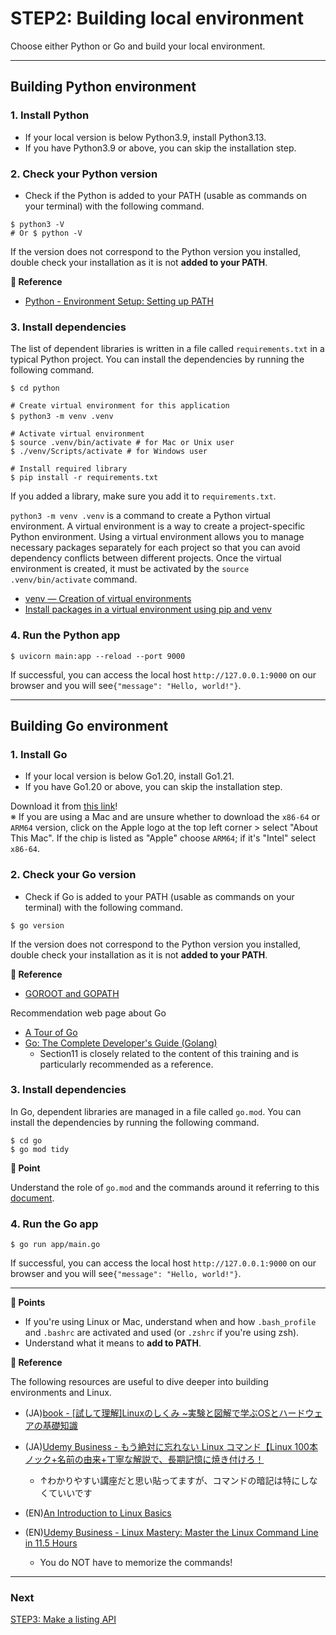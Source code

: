 # STEP2: Building local environment

Choose either Python or Go and build your local environment.

---
## Building Python environment

### 1. Install Python
* If your local version is below Python3.9, install Python3.13.
* If you have Python3.9 or above, you can skip the installation step.

### 2. Check your Python version

* Check if the Python is added to your PATH (usable as commands on your terminal) with the following command.

```shell
$ python3 -V
# Or $ python -V
```

If the version does not correspond to the Python version you installed, double check your installation as it is not **added to your PATH**.

**:book: Reference**

* [Python - Environment Setup: Setting up PATH](https://www.tutorialspoint.com/python/python_environment.htm)

### 3. Install dependencies

The list of dependent libraries is written in a file called `requirements.txt` in a typical Python project.
You can install the dependencies by running the following command.

```shell
$ cd python

# Create virtual environment for this application
$ python3 -m venv .venv　

# Activate virtual environment
$ source .venv/bin/activate # for Mac or Unix user
$ ./venv/Scripts/activate # for Windows user

# Install required library
$ pip install -r requirements.txt
```

If you added a library, make sure you add it to `requirements.txt`.

`python3 -m venv .venv` is a command to create a Python virtual environment.
A virtual environment is a way to create a project-specific Python environment.
Using a virtual environment allows you to manage necessary packages separately for each project so that you can avoid dependency conflicts between different projects.
Once the virtual environment is created, it must be activated by the `source .venv/bin/activate` command.

* [venv — Creation of virtual environments](https://docs.python.org/3/library/venv.html)
* [Install packages in a virtual environment using pip and venv](https://packaging.python.org/en/latest/guides/installing-using-pip-and-virtual-environments/)

### 4. Run the Python app

```shell
$ uvicorn main:app --reload --port 9000
```

If successful, you can access the local host `http://127.0.0.1:9000` on our browser and you will see`{"message": "Hello, world!"}`.

---

## Building Go environment
### 1. Install Go
* If your local version is below Go1.20, install Go1.21.
* If you have Go1.20 or above, you can skip the installation step.

Download it from [this link](https://go.dev/dl/)!  
※ If you are using a Mac and are unsure whether to download the `x86-64` or `ARM64` version, click on the Apple logo at the top left corner > select "About This Mac". If the chip is listed as "Apple" choose `ARM64`; if it's "Intel" select `x86-64`.

### 2. Check your Go version

* Check if Go is added to your PATH (usable as commands on your terminal) with the following command.


```shell
$ go version
```

If the version does not correspond to the Python version you installed, double check your installation as it is not **added to your PATH**.

**:book: Reference**

* [GOROOT and GOPATH](https://www.jetbrains.com/help/go/configuring-goroot-and-gopath.html)

Recommendation web page about Go
* [A Tour of Go](https://go.dev/tour/welcome/)
* [Go: The Complete Developer's Guide (Golang)](https://mercari.udemy.com/course/go-the-complete-developers-guide/)
  * Section11 is closely related to the content of this training and is particularly recommended as a reference.

### 3. Install dependencies

In Go, dependent libraries are managed in a file called `go.mod`.
You can install the dependencies by running the following command.

```shell
$ cd go
$ go mod tidy
```

**:beginner: Point**

Understand the role of `go.mod` and the commands around it referring to this [document](https://pkg.go.dev/cmd/go#hdr-The_go_mod_file).

### 4. Run the Go app

```shell
$ go run app/main.go
```

If successful, you can access the local host `http://127.0.0.1:9000` on our browser and you will see`{"message": "Hello, world!"}`.

---
**:beginner: Points**

* If you're using Linux or Mac, understand when and how `.bash_profile` and `.bashrc` are activated and used (or `.zshrc` if you're using zsh).
* Understand what it means to **add to PATH**.

**:book: Reference**

The following resources are useful to dive deeper into building environments and Linux.

* (JA)[book - [試して理解]Linuxのしくみ ~実験と図解で学ぶOSとハードウェアの基礎知識](https://www.amazon.co.jp/dp/477419607X/ref=cm_sw_r_tw_dp_178K0A3YTGA97XRH318R)
* (JA)[Udemy Business - もう絶対に忘れない Linux コマンド【Linux 100本ノック+名前の由来+丁寧な解説で、長期記憶に焼き付けろ！](https://mercari.udemy.com/course/linux100test/)
  * ↑わかりやすい講座だと思い貼ってますが、コマンドの暗記は特にしなくていいです

* (EN)[An Introduction to Linux Basics](https://www.digitalocean.com/community/tutorials/an-introduction-to-linux-basics)
* (EN)[Udemy Business - Linux Mastery: Master the Linux Command Line in 11.5 Hours](https://mercari.udemy.com/course/linux-mastery/)
  * You do NOT have to memorize the commands!

---

### Next

[STEP3: Make a listing API](03-api.en.md)